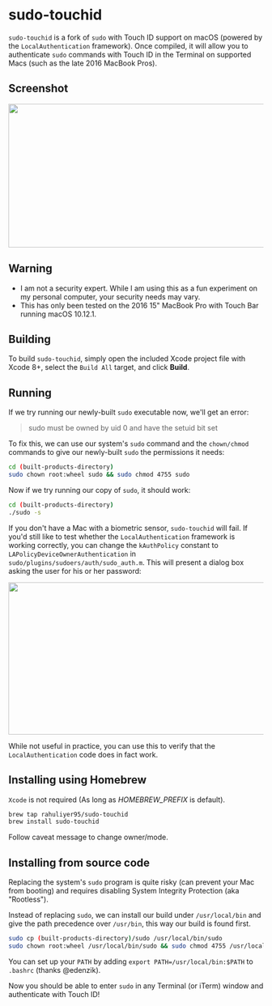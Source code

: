 # sudo-touchid
`sudo-touchid` is a fork of `sudo` with Touch ID support on macOS (powered by the `LocalAuthentication` framework). Once compiled, it will allow you to authenticate `sudo` commands with Touch ID in the Terminal on supported Macs (such as the late 2016 MacBook Pros).

## Screenshot

<img src="https://github.com/mattrajca/sudo-touchid/blob/master/images/Screenshot.png?raw=true" width=556 height=284 />		

## Warning

- I am not a security expert. While I am using this as a fun experiment on my personal computer, your security needs may vary.
- This has only been tested on the 2016 15" MacBook Pro with Touch Bar running macOS 10.12.1.

## Building

To build `sudo-touchid`, simply open the included Xcode project file with Xcode 8+, select the `Build All` target, and click **Build**.

## Running

If we try running our newly-built `sudo` executable now, we'll get an error:

> sudo must be owned by uid 0 and have the setuid bit set

To fix this, we can use our system's `sudo` command and the `chown/chmod` commands to give our newly-built `sudo` the permissions it needs:

```sh
cd (built-products-directory)
sudo chown root:wheel sudo && sudo chmod 4755 sudo
```

Now if we try running our copy of `sudo`, it should work:

```sh
cd (built-products-directory)
./sudo -s
```

If you don't have a Mac with a biometric sensor, `sudo-touchid` will fail. If you'd still like to test whether the `LocalAuthentication` framework is working correctly, you can change the `kAuthPolicy` constant to `LAPolicyDeviceOwnerAuthentication` in `sudo/plugins/sudoers/auth/sudo_auth.m`. This will present a dialog box asking the user for his or her password:		

<img src="https://github.com/mattrajca/sudo-touchid/blob/master/images/auto_fallback.png?raw=true" width=556 height=301 />		

While not useful in practice, you can use this to verify that the `LocalAuthentication` code does in fact work.

## Installing using Homebrew

`Xcode` is not required (As long as *HOMEBREW_PREFIX* is default).

```sh
brew tap rahuliyer95/sudo-touchid
brew install sudo-touchid
```

Follow caveat message to change owner/mode.

## Installing from source code

Replacing the system's `sudo` program is quite risky (can prevent your Mac from booting) and requires disabling System Integrity Protection (aka "Rootless").

Instead of replacing `sudo`, we can install our build under `/usr/local/bin` and give the path precedence over `/usr/bin`, this way our build is found first.

```sh
sudo cp (built-products-directory)/sudo /usr/local/bin/sudo
sudo chown root:wheel /usr/local/bin/sudo && sudo chmod 4755 /usr/local/bin/sudo
```

You can set up your `PATH` by adding `export PATH=/usr/local/bin:$PATH` to `.bashrc` (thanks @edenzik).

Now you should be able to enter `sudo` in any Terminal (or iTerm) window and authenticate with Touch ID!
